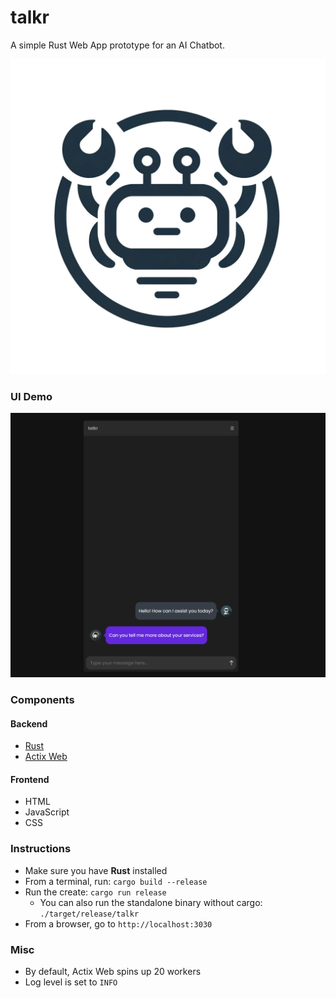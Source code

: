 # talkr
A simple Rust Web App prototype for an AI Chatbot.

<img src="img/logo.webp" />

### UI Demo

<img src="img/talkr.png" />

### Components

#### Backend
* [Rust](https://www.rust-lang.org/)
* [Actix Web](https://actix.rs/)

#### Frontend
* HTML
* JavaScript
* CSS

### Instructions

* Make sure you have **Rust** installed
* From a terminal, run: `cargo build --release`
* Run the create: `cargo run release`
  * You can also run the standalone binary without cargo: `./target/release/talkr`
* From a browser, go to `http://localhost:3030`

### Misc

* By default, Actix Web spins up 20 workers
* Log level is set to `INFO`


